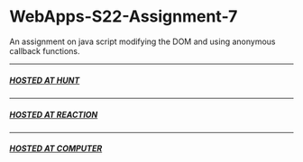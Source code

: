 # WebApps-S22-Assignment-7
An assignment on java script modifying the DOM and using anonymous callback functions.

---
##### [HOSTED AT HUNT](https://44-563-web-apps-s22.github.io/webapps-s22-assignment-7-PPAVULURI3579/hunt.html)
---
##### [HOSTED AT REACTION](https://44-563-web-apps-s22.github.io/webapps-s22-assignment-7-PPAVULURI3579/reaction.html)
---
##### [HOSTED AT COMPUTER](https://44-563-web-apps-s22.github.io/webapps-s22-assignment-7-PPAVULURI3579/queue.html)